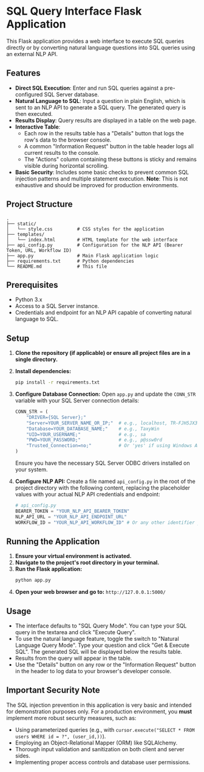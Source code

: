 # SQL Query Interface Flask Application

This Flask application provides a web interface to execute SQL queries directly or by converting natural language questions into SQL queries using an external NLP API.

## Features

- **Direct SQL Execution**: Enter and run SQL queries against a pre-configured SQL Server database.
- **Natural Language to SQL**: Input a question in plain English, which is sent to an NLP API to generate a SQL query. The generated query is then executed.
- **Results Display**: Query results are displayed in a table on the web page.
- **Interactive Table**:
  - Each row in the results table has a "Details" button that logs the row's data to the browser console.
  - A common "Information Request" button in the table header logs all current results to the console.
  - The "Actions" column containing these buttons is sticky and remains visible during horizontal scrolling.
- **Basic Security**: Includes some basic checks to prevent common SQL injection patterns and multiple statement execution. **Note**: This is not exhaustive and should be improved for production environments.

## Project Structure

```
.
├── static/
│   └── style.css         # CSS styles for the application
├── templates/
│   └── index.html        # HTML template for the web interface
├── api_config.py         # Configuration for the NLP API (Bearer Token, URL, Workflow ID)
├── app.py                # Main Flask application logic
├── requirements.txt      # Python dependencies
└── README.md             # This file
```

## Prerequisites

- Python 3.x
- Access to a SQL Server instance.
- Credentials and endpoint for an NLP API capable of converting natural language to SQL.

## Setup

1. **Clone the repository (if applicable) or ensure all project files are in a single directory.**
2. **Install dependencies:**

   ```bash
   pip install -r requirements.txt
   ```
3. **Configure Database Connection:**
   Open `app.py` and update the `CONN_STR` variable with your SQL Server connection details:

   ```python
   CONN_STR = (
       "DRIVER={SQL Server};"
       "Server=YOUR_SERVER_NAME_OR_IP;"  # e.g., localhost, TR-FJH5JX3
       "Database=YOUR_DATABASE_NAME;"    # e.g., TaxyWin
       "UID=YOUR_USERNAME;"              # e.g., sa
       "PWD=YOUR_PASSWORD;"              # e.g., p@ssw0rd
       "Trusted_Connection=no;"          # Or 'yes' if using Windows Authentication
   )
   ```

   Ensure you have the necessary SQL Server ODBC drivers installed on your system.
4. **Configure NLP API:**
   Create a file named `api_config.py` in the root of the project directory with the following content, replacing the placeholder values with your actual NLP API credentials and endpoint:

   ```python
   # api_config.py
   BEARER_TOKEN = "YOUR_NLP_API_BEARER_TOKEN"
   NLP_API_URL = "YOUR_NLP_API_ENDPOINT_URL"
   WORKFLOW_ID = "YOUR_NLP_API_WORKFLOW_ID" # Or any other identifier your API might need
   ```

## Running the Application

1. **Ensure your virtual environment is activated.**
2. **Navigate to the project's root directory in your terminal.**
3. **Run the Flask application:**
   ```bash
   python app.py
   ```
4. **Open your web browser and go to:** `http://127.0.0.1:5000/`

## Usage

- The interface defaults to "SQL Query Mode". You can type your SQL query in the textarea and click "Execute Query".
- To use the natural language feature, toggle the switch to "Natural Language Query Mode". Type your question and click "Get & Execute SQL". The generated SQL will be displayed below the results table.
- Results from the query will appear in the table.
- Use the "Details" button on any row or the "Information Request" button in the header to log data to your browser's developer console.

## Important Security Note

The SQL injection prevention in this application is very basic and intended for demonstration purposes only. For a production environment, you **must** implement more robust security measures, such as:

- Using parameterized queries (e.g., with `cursor.execute("SELECT * FROM users WHERE id = ?", (user_id,))`).
- Employing an Object-Relational Mapper (ORM) like SQLAlchemy.
- Thorough input validation and sanitization on both client and server sides.
- Implementing proper access controls and database user permissions.

